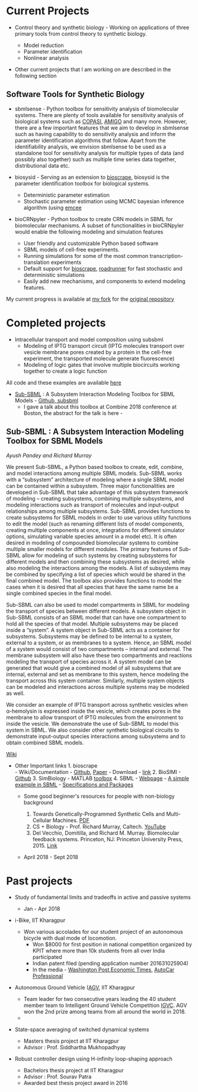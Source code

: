 # Current Projects
* Control theory and synthetic biology - Working on applications of three primary tools from control theory to synthetic biology.
	- Model reduction
	- Parameter identification
	- Nonlinear analysis
	
* Other current projects that I am working on are described in the following section

## Software Tools for Synthetic Biology
* sbmlsense - Python toolbox for sensitivity analysis of biomolecular systems. There are plenty of tools available for sensitivity analysis of biological systems such as [COPASI](http://copasi.org/), [AMIGO](https://sites.google.com/site/amigo2toolbox/features) and many more. However, there are a few important features that we aim to develop in sbmlsense such as having capability to do sensitivity analysis and inform the parameter identification algorithms that follow. Apart from the identifiability analysis, we envision sbmlsense to be used as a standalone tool for sensitivity analysis for multiple types of data (and possibly also together) such as multiple time series data together, distributional data etc. 

* biosysid - Serving as an extension to [bioscrape](https://github.com/ananswam/bioscrape), biosysid is the parameter identification toolbox for biological systems. 
	- Deterministic parameter estimation
	- Stochastic parameter estimation using MCMC bayesian inference algorithm (using [emcee](http://dfm.io/emcee/current/)
	
* bioCRNpyler - Python toolbox to create CRN models in SBML for biomolecular mechanisms.
A subset of functionalities in bioCRNpyler would enable the following modeling and simulation features
	- User friendly and customizable Python based software
	- SBML models of cell-free experiments.  
	- Running simulations for some of the most common transcription-translation experiments
	- Default support for [bioscrape](https://github.com/ananswam/bioscrape), [roadrunner](http://sys-bio.github.io/roadrunner/python_docs/using_roadrunner.html#running-simulations) for fast stochastic and deterministic simulations
	- Easily add new mechanisms, and components to extend modeling features.

My current progress is available at [my fork](https://github.com/ayush9pandey/BioCRNPyler) for the [original repository](https://github.com/WilliamIX/BioCRNPyler)

# Completed projects
* Intracellular transport and model composition using subsbml
	- Modeling of IPTG transport circuit (IPTG molecules transport over vesicle membrane pores created by a protein in the cell-free experiment, the transported molecule generate fluorescence)
	- Modeling of logic gates that involve multiple biocircuits working together to create a logic function
	
All code and these examples are available [here](https://github.com/BuildACell/subsbml/tree/master/examples)

* [Sub-SBML](#subsbml) : A Subsystem Interaction Modeling Toolbox for SBML Models - [Github, subsbml](https://github.com/BuildACell/subsbml/)
	- I gave a talk about this toolbox at Combine 2018 conference at Boston, the abstract for the talk is here - 
	
## <a name = "subsbml">Sub-SBML</a> : A Subsystem Interaction Modeling Toolbox for SBML Models
*Ayush Pandey and Richard Murray*

We present Sub-SBML, a Python based toolbox to create, edit, combine, and model interactions among multiple SBML models. Sub-SBML works with a “subsystem” architecture of modeling where a single SBML model can be contained within a subsystem. Three major functionalities are developed in Sub-SBML that take advantage of this subsystem framework of modeling – creating subsystems, combining multiple subsystems, and modeling interactions such as transport of molecules and input-output relationships among multiple subsystems.
Sub-SBML provides functions to create subsystems for SBML models in order to use various utility functions to edit the model (such as renaming different lists of model components, creating multiple components at once, integrations for different simulator options, simulating variable species amount in a model etc). It is often desired in modeling of compounded biomolecular systems to combine multiple smaller models for different modules. The primary features of Sub-SBML allow for modeling of such systems by creating subsystems for different models and then combining these subsystems as desired, while also modeling the interactions among the models. A list of subsystems may be combined by specifying a list of species which would be shared in the final combined model. The toolbox also provides functions to model the cases when it is desired that all species that have the same name be a single combined species in the final model.

Sub-SBML can also be used to model compartments in SBML for modeling the transport of species between different models. A subsystem object in Sub-SBML consists of an SBML model that can have one compartment to hold all the species of that model. Multiple subsystems may be placed inside a “system”. A system object in Sub-SBML acts as a container for subsystems. Subsystems may be defined to be internal to a system, external to a system, or as membranes to a system. Hence, an SBML model of a system would consist of two compartments – internal and external. The membrane subsystem will also have these two compartments and reactions modeling the transport of species across it. A system model can be generated that would give a combined model of all subsystems that are internal, external and set as membrane to this system, hence modeling the transport across this system container. Similarly, multiple system objects can be modeled and interactions across multiple systems may be modeled as well.

We consider an example of IPTG transport across synthetic vesicles when α-hemolysin is expressed inside the vesicle, which creates pores in the membrane to allow transport of IPTG molecules from the environment to inside the vesicle. We demonstrate the use of Sub-SBML to model this system in SBML. We also consider other synthetic biological circuits to demonstrate input-output species interactions among subsystems and to obtain combined SBML models.

[Wiki](https://github.com/BuildACell/subsbml/wiki)

* Other Important links 
		1. bioscrape  
		   - Wiki/Documentation - [Github](https://github.com/ananswam/bioscrape/wiki), [Paper](https://www.biorxiv.org/content/early/2017/03/27/121152)
		   - Download - [link](https://omictools.com/bio-circuit-stochastic-single-cell-reaction-analysis-and-parameter-estimation-tool)
		2. BioSIMI - [Github](https://github.com/MiroGasparek/BioSIMI)
		3. SimBiology - MATLAB [toolbox](https://www.mathworks.com/products/simbiology.html)
		4. SBML 
			- [Webpage](http://sbml.org)
			-  [A simple example in SBML](http://sbml.org/More_Detailed_Summary_of_SBML)
			-  [Specifications and Packages](http://sbml.org/Documents/Specifications)
	- Some good beginner's resources for people with non-biology background
	   1. Towards Genetically-Programmed Synthetic Cells and Multi-Cellular Machines. [PDF](http://www.cds.caltech.edu/~murray/wiki/images/2/23/Dod16-vbff.pdf)
		2. CS + Biology - Prof. Richard Murray, Caltech. [YouTube](https://youtu.be/dPcObYcFU_I) 
		3. Del Vecchio, Domitilla, and Richard M. Murray. Biomolecular feedback systems. Princeton, NJ: Princeton University Press, 2015. [Link](http://www.cds.caltech.edu/~murray/BFSwiki/index.php?title=Main_Page)
		
	- April 2018 - Sept 2018

# Past projects 

* Study of fundamental limits and tradeoffs in active and passive systems 
	- Jan - Apr 2018

* i-Bike, IIT Kharagpur
	- Won various accolades for our student project of an autonomous bicycle with dual mode of locomotion. 
		- Won $8000 for first position in national competition organized by KPIT where more than 10k students from all over India participated
		- Indian patent filed (pending application number 201631025904)
		- In the media - [Washington Post](https://www.washingtonpost.com/news/innovations/wp/2016/03/18/there-may-soon-be-another-self-driving-vehicle-on-the-road-and-its-not-a-car/),[Economic Times](http://economictimes.indiatimes.com/news/science/inspired-by-differently-abled-batchmates-iit-kgp-students-develop-driver-less-bicycle/articleshow/51047966.cms), [AutoCar Professional](http://www.autocarpro.in/news-national/iit-kharagpur-wins-gold-kpit-sparkle-2016-10525)
	
* Autonomous Ground Vehicle ([AGV](http://www.agv.iitkgp.ac.in/publications), IIT Kharagpur 
	- Team leader for two consecutive years leading the 40 student member team to Intelligent Ground Vehicle Competition [IGVC](http://www.igvc.org/objective.htm). AGV won the 2nd prize among teams from all around the world in 2018.
	- 

* State-space averaging of switched dynamical systems
	- Masters thesis project at IIT Kharagpur
	- Advisor : Prof. Siddhartha Mukhopadhyay

* Robust controller design using H-infinity loop-shaping approach
	- Bachelors thesis project at IIT Kharagpur
	- Advisor : Prof. Sourav Patra
	- Awarded best thesis project award in 2016
